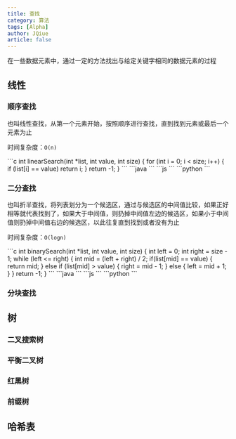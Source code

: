 ```yaml
---
title: 查找
category: 算法
tags: [Alpha]
author: JQiue
article: false
---
```


在一些数据元素中，通过一定的方法找出与给定关键字相同的数据元素的过程

## 线性

### 顺序查找

也叫线性查找，从第一个元素开始，按照顺序进行查找，直到找到元素或最后一个元素为止

时间复杂度：`O(n)`

<CodeGroup>

<CodeGroupItem title="C" active>
```c
int linearSearch(int *list, int value, int size) {
  for (int i = 0; i < size; i++)
  {
    if (list[i] == value) return i;
  }
  return -1;
}
```
</CodeGroupItem>

<CodeGroupItem title="java">
```java
```
</CodeGroupItem>

<CodeGroupItem title="javascript">
```js
```
</CodeGroupItem>

<CodeGroupItem title="python">
```python
```
</CodeGroupItem>

</CodeGroup>

### 二分查找

也叫折半查找，将列表划分为一个候选区，通过与候选区的中间值比较，如果正好相等就代表找到了，如果大于中间值，则扔掉中间值左边的候选区，如果小于中间值则扔掉中间值右边的候选区，以此往复直到找到或者没有为止

时间复杂度：`O(logn)`

<CodeGroup>

<CodeGroupItem title="C" active>
```c
int binarySearch(int *list, int value, int size) {
  int left = 0;
  int right = size - 1;
  while (left <= right)
  {
    int mid = (left + right) / 2;
    if(list[mid] == value) {
      return mid;
    } else if (list[mid] > value) {
      right = mid - 1;
    } else {
      left = mid + 1;
    }
  }
  return -1;
}
```
</CodeGroupItem>

<CodeGroupItem title="java">
```java
```
</CodeGroupItem>

<CodeGroupItem title="javascript">
```js
```
</CodeGroupItem>

<CodeGroupItem title="python">
```python
```
</CodeGroupItem>

</CodeGroup>

### 分块查找

## 树

### 二叉搜索树

### 平衡二叉树

### 红黑树

### 前缀树

## 哈希表

